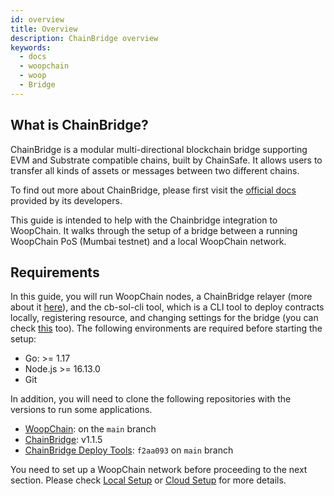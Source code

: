```yaml
---
id: overview
title: Overview
description: ChainBridge overview
keywords:
  - docs
  - woopchain
  - woop
  - Bridge
---
```


## What is ChainBridge?

ChainBridge is a modular multi-directional blockchain bridge supporting EVM and Substrate compatible chains, built by ChainSafe. It allows users to transfer all kinds of assets or messages between two different chains.

To find out more about ChainBridge, please first visit the [official docs](https://chainbridge.chainsafe.io/) provided by its developers.

This guide is intended to help with the Chainbridge integration to WoopChain. It walks through the setup of a bridge between a running WoopChain PoS (Mumbai testnet) and a local WoopChain network. 

## Requirements

In this guide, you will run WoopChain nodes, a ChainBridge relayer (more about it  [here](/docs/woop/additional-features/chainbridge/definitions)), and the cb-sol-cli tool, which is a CLI tool to deploy contracts locally, registering resource, and changing settings for the bridge (you can check [this](https://chainbridge.chainsafe.io/cli-options/#cli-options) too). The following environments are required before starting the setup:

* Go: >= 1.17 
* Node.js >= 16.13.0
* Git


In addition, you will need to clone the following repositories with the versions to run some applications.

* [WoopChain](https://github.com/Woop-Chain/woopchain): on the `main` branch
* [ChainBridge](https://github.com/ChainSafe/ChainBridge): v1.1.5
* [ChainBridge Deploy Tools](https://github.com/ChainSafe/chainbridge-deploy): `f2aa093` on `main` branch


You need to set up a WoopChain network before proceeding to the next section. Please check [Local Setup](/docs/woop/get-started/set-up-ibft-locally) or [Cloud Setup](/docs/woop/get-started/set-up-ibft-on-the-cloud) for more details.